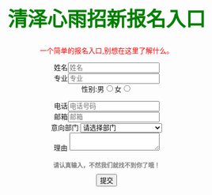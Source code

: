 <html>
<meta name="viewport" content="width=device-width,initial-scale=1"/>
<head>
<meta http-equiv="Content-Type" content="text/html; charset=utf-8">
<title>
            报名
        </title>
<style type="text/css">
div{text-align:center;}
        h1{font-family:"华文行楷";;font-size:40px;color:green}
        p{font-size:14px;color:red}
        h2{font-size:12px;color:grey}
</style>
<style type="text/css">
form{text-align:center;}
</style>
</head>
<body>
<div>
	<h1>
                清泽心雨招新报名入口
	</h1>
	<p class="category">
                一个简单的报名入口,别想在这里了解什么。
	</p>
</div>
<div class="col-sm-5 col-sm-offset-1">
	<div class="form-group solid-80">
		<label>姓名</label><input type="text" class="form-control" name="name" autocomplete="name" placeholder="姓名" value="" required="" aria-required="true">
	</div>
</div>
<div class="col-sm-5">
	<div class="form-group solid-80">
		<label>专业</label><input type="text" class="form-control" name="major" autocomplete="major" placeholder="专业" value="" required="" aria-required="true">
	</div>
</div>
<div>
	<form action="save.php" method="post">
		<label>性别:</label><label>男</label><input type="radio" value="1" name="gender"><label>女</label><input type="radio" value="2" name="gender">
	</form>
</div>
<div class="col-sm-5 col-sm-offset-1">
	<div class="form-group solid-80">
		<label>电话</label><input type="number" class="form-control" name="phone" autocomplete="phone" placeholder="电话号码" value="" required="" aria-required="true">
	</div>
</div>
<div class="col-sm-5">
	<div class="form-group solid-80">
		<label>邮箱</label><input type="email" class="form-control" name="email" autocomplete="email" placeholder="邮箱" value="" required="" aria-required="true">
	</div>
</div>
<div class="row">
	<div class="col-sm-5 col-sm-offset-1">
		<div class="form-group solid-80">
			<label>意向部门</label>
			<select class="form-control" name="aim" datatype="aim" required="" aria-required="true">
				<option disabled selected value="0">
                            请选择部门
				</option>
				<option value="1">
                            综合办公室
				</option>
				<option value="2">
                            公关策划部
				</option>
				<option value="3">
                            网络安全部
				</option>
				<option value="4">
                            视觉设计部
				</option>
				<option value="5">
                            技术开发部
				</option>
				<option value="6">
                            综合媒体集团
				</option>
				<option value="7">
                            新闻集团
				</option>
				<option value="8">
                            视频集团
				</option>
				<option value="9">
                            网络安全部有蓝之青
				</option>
				<option value="10">
                            视频集团有微效坊
				</option>
				<option value="11">
                            影像、电视台（option）
				</option>
				<option value="12">
                            技术开发部有ued
				</option>
				<option value="13">
                            视觉设计部有卡乐坊
				</option>
			</select>
		</div>
		<label>理由</label>
		<textarea class="form-control" name="reasion2" placeholder="请在这里诉说你的故事">
		</textarea>
	</div>
	<div>
		<h2 class="info-text">
                请认真输入，不然我们就找不到你了哦！
		</h2>
	</div>
</div>
<div class="pull-right">
	<input type="button" class="btn btn-finish btn-fill btn-success btn-wd" name="finish" value="提交" id="poster" style="display: inline-block;">
</div>
<style type="text/css">
div{
    width:500px;
    height:px;
	float:left
}
</style>
</body>
</html>
